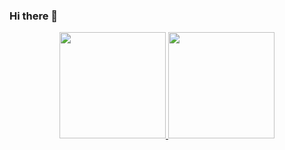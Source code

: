 ### Hi there 👋

<div align="center">
  <a href="https://github.com/OPauloss">
  <img height="170em" src="https://github-readme-stats.vercel.app/api?username=OPauloss&show_icons=true&theme=dracula&include_all_commits=true&count_private=true"/>
  <img height="170em" src="https://github-readme-stats.vercel.app/api/top-langs/?username=OPauloss&layout=compact&langs_count=7&theme=dracula"/>
</div>

<!--
**OPauloss/OPauloss** is a ✨ _special_ ✨ repository because its `README.md` (this file) appears on your GitHub profile.

Here are some ideas to get you started:-->
